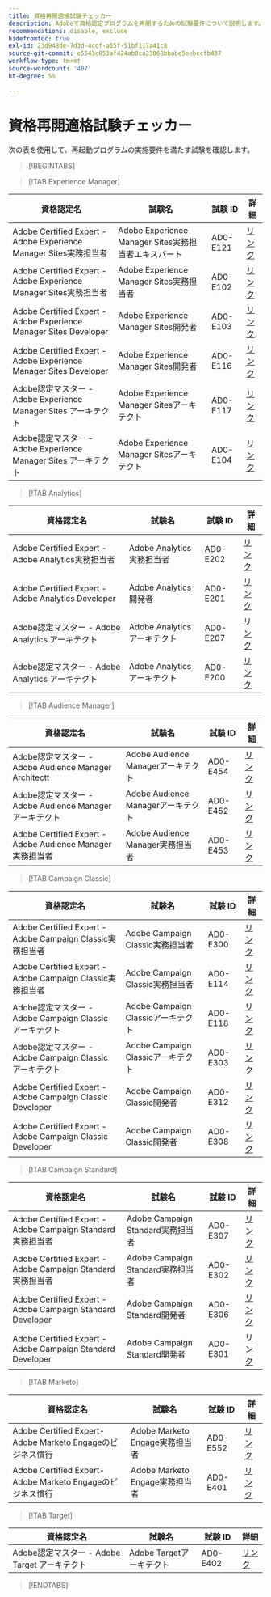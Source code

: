 ```yaml
---
title: 資格再開適格試験チェッカー
description: Adobeで資格認定プログラムを再開するための試験要件について説明します。
recommendations: disable, exclude
hidefromtoc: true
exl-id: 23d948de-7d3d-4ccf-a55f-51bf117a41c8
source-git-commit: e5543c053af424ab0ca23068bbabe5eebccfb437
workflow-type: tm+mt
source-wordcount: '487'
ht-degree: 5%

---
```


# 資格再開適格試験チェッカー

次の表を使用して、再起動プログラムの実施要件を満たす試験を確認します。

>[!BEGINTABS]

>[!TAB Experience Manager]

| 資格認定名 | 試験名 | 試験 ID | 詳細 |
| --- | --- | --- | --- |
| Adobe Certified Expert - Adobe Experience Manager Sites実務担当者 | Adobe Experience Manager Sites実務担当者エキスパート | AD0-E121 | [ リンク ](https://experienceleague.adobe.com/docs/certification/certification/restart-program.html) |
| Adobe Certified Expert - Adobe Experience Manager Sites実務担当者 | Adobe Experience Manager Sites実務担当者 | AD0-E102 | [ リンク ](https://experienceleague.adobe.com/docs/certification/certification/restart-program.html) |
| Adobe Certified Expert - Adobe Experience Manager Sites Developer | Adobe Experience Manager Sites開発者 | AD0-E103 | [ リンク ](https://experienceleague.adobe.com/docs/certification/certification/restart-program.html) |
| Adobe Certified Expert - Adobe Experience Manager Sites Developer | Adobe Experience Manager Sites開発者 | AD0-E116 | [ リンク ](https://experienceleague.adobe.com/docs/certification/certification/restart-program.html) |
| Adobe認定マスター - Adobe Experience Manager Sites アーキテクト | Adobe Experience Manager Sitesアーキテクト | AD0-E117 | [ リンク ](https://experienceleague.adobe.com/docs/certification/certification/restart-program.html) |
| Adobe認定マスター - Adobe Experience Manager Sites アーキテクト | Adobe Experience Manager Sitesアーキテクト | AD0-E104 | [ リンク ](https://experienceleague.adobe.com/docs/certification/certification/restart-program.html) |

>[!TAB Analytics]

| 資格認定名 | 試験名 | 試験 ID | 詳細 |
| --- | --- | --- | --- |
| Adobe Certified Expert - Adobe Analytics実務担当者 | Adobe Analytics実務担当者 | AD0-E202 | [ リンク ](https://experienceleague.adobe.com/docs/certification/certification/restart-program.html) |
| Adobe Certified Expert - Adobe Analytics Developer | Adobe Analytics開発者 | AD0-E201 | [ リンク ](https://experienceleague.adobe.com/docs/certification/certification/restart-program.html) |
| Adobe認定マスター - Adobe Analytics アーキテクト | Adobe Analyticsアーキテクト | AD0-E207 | [ リンク ](https://experienceleague.adobe.com/docs/certification/certification/restart-program.html) |
| Adobe認定マスター - Adobe Analytics アーキテクト | Adobe Analyticsアーキテクト | AD0-E200 | [ リンク ](https://experienceleague.adobe.com/docs/certification/certification/restart-program.html) |

>[!TAB Audience Manager]

| 資格認定名 | 試験名 | 試験 ID | 詳細 |
| --- | --- | --- | --- |
| Adobe認定マスター - Adobe Audience Manager Architectt | Adobe Audience Managerアーキテクト | AD0-E454 | [ リンク ](https://experienceleague.adobe.com/docs/certification/certification/restart-program.html) |
| Adobe認定マスター - Adobe Audience Manager アーキテクト | Adobe Audience Managerアーキテクト | AD0-E452 | [ リンク ](https://experienceleague.adobe.com/docs/certification/certification/restart-program.html) |
| Adobe Certified Expert - Adobe Audience Manager実務担当者 | Adobe Audience Manager実務担当者 | AD0-E453 | [ リンク ](https://experienceleague.adobe.com/docs/certification/certification/restart-program.html) |

>[!TAB Campaign Classic]

| 資格認定名 | 試験名 | 試験 ID | 詳細 |
| --- | --- | --- | --- |
| Adobe Certified Expert - Adobe Campaign Classic実務担当者 | Adobe Campaign Classic実務担当者 | AD0-E300 | [ リンク ](https://experienceleague.adobe.com/docs/certification/certification/restart-program.html) |
| Adobe Certified Expert - Adobe Campaign Classic実務担当者 | Adobe Campaign Classic実務担当者 | AD0-E114 | [ リンク ](https://experienceleague.adobe.com/docs/certification/certification/restart-program.html) |
| Adobe認定マスター - Adobe Campaign Classic アーキテクト | Adobe Campaign Classicアーキテクト | AD0-E118 | [ リンク ](https://experienceleague.adobe.com/docs/certification/certification/restart-program.html) |
| Adobe認定マスター - Adobe Campaign Classic アーキテクト | Adobe Campaign Classicアーキテクト | AD0-E303 | [ リンク ](https://experienceleague.adobe.com/docs/certification/certification/restart-program.html) |
| Adobe Certified Expert - Adobe Campaign Classic Developer | Adobe Campaign Classic開発者 | AD0-E312 | [ リンク ](https://experienceleague.adobe.com/docs/certification/certification/restart-program.html) |
| Adobe Certified Expert - Adobe Campaign Classic Developer | Adobe Campaign Classic開発者 | AD0-E308 | [ リンク ](https://experienceleague.adobe.com/docs/certification/certification/restart-program.html) |

>[!TAB Campaign Standard]

| 資格認定名 | 試験名 | 試験 ID | 詳細 |
| --- | --- | --- | --- |
| Adobe Certified Expert - Adobe Campaign Standard実務担当者 | Adobe Campaign Standard実務担当者 | AD0-E307 | [ リンク ](https://experienceleague.adobe.com/docs/certification/certification/restart-program.html) |
| Adobe Certified Expert - Adobe Campaign Standard実務担当者 | Adobe Campaign Standard実務担当者 | AD0-E302 | [ リンク ](https://experienceleague.adobe.com/docs/certification/certification/restart-program.html) |
| Adobe Certified Expert - Adobe Campaign Standard Developer | Adobe Campaign Standard開発者 | AD0-E306 | [ リンク ](https://experienceleague.adobe.com/docs/certification/certification/restart-program.html) |
| Adobe Certified Expert - Adobe Campaign Standard Developer | Adobe Campaign Standard開発者 | AD0-E301 | [ リンク ](https://experienceleague.adobe.com/docs/certification/certification/restart-program.html) |

>[!TAB Marketo]

| 資格認定名 | 試験名 | 試験 ID | 詳細 |
| --- | --- | --- | --- |
| Adobe Certified Expert- Adobe Marketo Engageのビジネス慣行 | Adobe Marketo Engage実務担当者 | AD0-E552 | [ リンク ](https://experienceleague.adobe.com/docs/certification/certification/restart-program.html) |
| Adobe Certified Expert- Adobe Marketo Engageのビジネス慣行 | Adobe Marketo Engage実務担当者 | AD0-E401 | [ リンク ](https://experienceleague.adobe.com/docs/certification/certification/restart-program.html) |

>[!TAB Target]

| 資格認定名 | 試験名 | 試験 ID | 詳細 |
| --- | --- | --- | --- |
| Adobe認定マスター - Adobe Target アーキテクト | Adobe Targetアーキテクト | AD0-E402 | [ リンク ](https://experienceleague.adobe.com/docs/certification/certification/restart-program.html) |

>[!ENDTABS]

